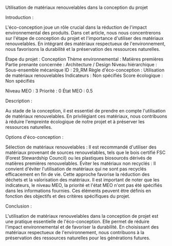 Utilisation de matériaux renouvelables dans la conception du projet

Introduction :

L'éco-conception joue un rôle crucial dans la réduction de l'impact environnemental des produits. Dans cet article, nous nous concentrerons sur l'étape de conception du projet et l'importance d'utiliser des matériaux renouvelables. En intégrant des matériaux 
respectueux de l'environnement, nous favorisons la durabilité et la préservation des ressources naturelles.

Étape du projet : Conception
Thème environnemental : Matières premières
Partie prenante concernée : Architecture / Design
Niveau hiérarchique : Sous-ensemble mécanique
ID : 29_RM
Règle d'éco-conception : Utilisation de matériaux renouvelables
Indicateurs : Non spécifiés
Score écologique : Non spécifiés

Niveau MEO : 3
Priorité : 0
État MEO : 0.5

Description :

Au stade de la conception, il est essentiel de prendre en compte l'utilisation de matériaux renouvelables. En privilégiant ces matériaux, nous contribuons à réduire l'empreinte écologique de notre projet et à préserver les ressources naturelles.

Options d'éco-conception :

Sélection de matériaux renouvelables : Il est recommandé d'utiliser des matériaux provenant de sources renouvelables, tels que le bois certifié FSC (Forest Stewardship Council) ou les plastiques biosourcés dérivés de matières premières renouvelables.
Éviter les matériaux non recyclés : Il convient d'éviter l'utilisation de matériaux qui ne sont pas recyclés efficacement en fin de vie. Cette approche favorise la réduction des déchets et la valorisation des matériaux.
Il est important de noter que les indicateurs, le niveau MEO, la priorité et l'état MEO n'ont pas été spécifiés dans les informations fournies. Ces éléments peuvent être définis en fonction des objectifs et des critères spécifiques du projet.

Conclusion :

L'utilisation de matériaux renouvelables dans la conception de projet est une pratique essentielle de l'éco-conception. Elle permet de réduire l'impact environnemental et de favoriser la durabilité. En choisissant des matériaux respectueux de l'environnement, nous contribuons à la préservation des ressources naturelles pour les générations futures.
